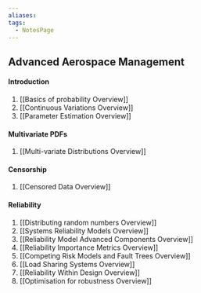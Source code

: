```yaml
---
aliases: 
tags:
  - NotesPage
---
```


## Advanced Aerospace Management

#### Introduction
1) [[Basics of probability Overview]]
2) [[Continuous Variations Overview]]
3) [[Parameter Estimation Overview]]

#### Multivariate PDFs
1) [[Multi-variate Distributions Overview]]

#### Censorship
1) [[Censored Data Overview]]


#### Reliability
1) [[Distributing random numbers Overview]]
2) [[Systems Reliability Models Overview]]
3) [[Reliability Model Advanced Components Overview]]
4) [[Reliability Importance Metrics Overview]]
5) [[Competing Risk Models and Fault Trees Overview]]
6) [[Load Sharing Systems Overview]]
7) [[Reliability Within Design Overview]]
8) [[Optimisation for robustness Overview]]

